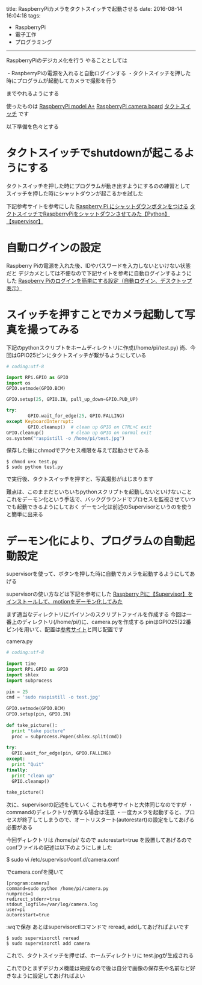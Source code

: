 title: RaspberryPiカメラをタクトスイッチで起動させる
date: 2016-08-14 16:04:18
tags:
- RaspberryPi
- 電子工作
- プログラミング
---


RaspberryPiのデジカメ化を行う
やることとしては

・RaspberryPiの電源を入れると自動ログインする
・タクトスイッチを押した時にプログラムが起動してカメラで撮影を行う

までやれるようにする

使ったものは
[RaspberryPi model A+](http://jp.rs-online.com/web/p/processor-microcontroller-development-kits/8332699/)
[RaspberryPi camera board](http://jp.rs-online.com/web/p/products/7757731/?cm_mmc=JP-PPC-_-google-_-3_JP_JP_M_SUPPORT_Exact-_-raspberry_pi%7C%E3%83%93%E3%83%87%E3%82%AA%E3%83%A2%E3%82%B8%E3%83%A5%E3%83%BC%E3%83%AB&mkwid=sRoelAmR2-dc%7Cpcrid%7C86021785983%7Cpkw%7Craspberry+pi+camera+board%7Cpmt%7Ce%7Cprd%7C)
[タクトスイッチ](http://akizukidenshi.com/catalog/g/gP-03647/)
です




<!-- more -->

以下準備を色々とする

# タクトスイッチでshutdownが起こるようにする
タクトスイッチを押した時にプログラムが動き出すようにするのの練習として
スイッチを押した時にシャットダウンが起こるかを試した

下記参考サイトを参考にした
[Raspberry Pi にシャットダウンボタンをつける](http://d.hatena.ne.jp/penkoba/20130925/1380129824)
[タクトスイッチでRaspberryPiをシャットダウンさせてみた【Python】【supervisor】](http://raspi.seesaa.net/article/418174651.html)


# 自動ログインの設定

Raspberry Piの電源を入れた後、IDやパスワードを入力しないといけない状態だと
デジカメとしては不便なので下記サイトを参考に自動ログインするようにした
[Raspberry Piのログインを簡単にする設定（自動ログイン、デスクトップ表示）](http://pettomo.azurewebsites.net/?p=4451)


# スイッチを押すことでカメラ起動して写真を撮ってみる

下記のpythonスクリプトをホームディレクトリに作成(/home/pi/test.py)
尚、今回はGPIO25ピンにタクトスイッチが繋がるようにしている

```python
# coding:utf-8

import RPi.GPIO as GPIO  
import os
GPIO.setmode(GPIO.BCM)  

GPIO.setup(25, GPIO.IN, pull_up_down=GPIO.PUD_UP)  

try:  
        GPIO.wait_for_edge(25, GPIO.FALLING)  
except KeyboardInterrupt:  
        GPIO.cleanup()  # clean up GPIO on CTRL+C exit  
GPIO.cleanup()          # clean up GPIO on normal exit  
os.system("raspistill -o /home/pi/test.jpg")
```

保存した後にchmodでアクセス権限を与えて起動させてみる
```
$ chmod u+x test.py
$ sudo python test.py
```

で実行後、タクトスイッチを押すと、写真撮影がはじまります

難点は、このままだといちいちpythonスクリプトを起動しないといけないこと
これをデーモン化という手法で、バックグラウンドでプロセスを監視させていつでも起動できるようにしておく
デーモン化は前述のSupervisorというのを使うと簡単に出来る

# デーモン化により、プログラムの自動起動設定

supervisorを使って、ボタンを押した時に自動でカメラを起動するようにしてあげる

supervisorの使い方などは下記を参考にした
[Raspberry Piに【Supervisor】をインストールして、motionをデーモン化してみた](http://raspi.seesaa.net/article/415778601.html)


まず適当なディレクトリにパイソンのスクリプトファイルを作成する
今回は一番上のディレクトリ(/home/pi/)に、camera.pyを作成する
pinはGPIO25(22番ピン)を用いて、配置は[参考サイト](http://raspi.seesaa.net/article/418174651.html)と同じ配置です

camera.py

```python
# coding:utf-8
 
import time
import RPi.GPIO as GPIO	
import shlex
import subprocess
 
pin = 25
cmd = 'sudo raspistill -o test.jpg'
 
GPIO.setmode(GPIO.BCM)
GPIO.setup(pin, GPIO.IN)
 
def take_picture():
  print "take picture"
  proc = subprocess.Popen(shlex.split(cmd))
 
try:
  GPIO.wait_for_edge(pin, GPIO.FALLING)
except:
  print "Quit"
finally:
  print "clean up"
  GPIO.cleanup()
 
take_picture()
```

次に、supervisorの記述をしていく
これも参考サイトと大体同じなのですが
・commandのディレクトリが異なる場合は注意
・一度カメラを起動すると、プロセスが終了してしまうので、オートリスタート(autorestart)の設定をしてあげる必要がある

今回ディレクトリは /home/pi/ なので
autorestart=true を設置してあげるので
confファイルの記述は以下のようにしました

$ sudo vi /etc/supervisor/conf.d/camera.conf 

でcamera.confを開いて

```
[program:camera]
command=sudo python /home/pi/camera.py
numprocs=1
redirect_stderr=true
stdout_logfile=/var/log/camera.log
user=pi
autorestart=true
```

:wqで保存
あとはsupervisorctlコマンドで reread, addしてあげればよいです

```
$ sudo supervisorctl reread
$ sudo supervisorctl add camera
```

これで、タクトスイッチを押せば、ホームディレクトリに test.jpgが生成される

これでひとまずデジカメ機能は完成なので後は自分で画像の保存先や名前など好きなように設定してあげればよい

